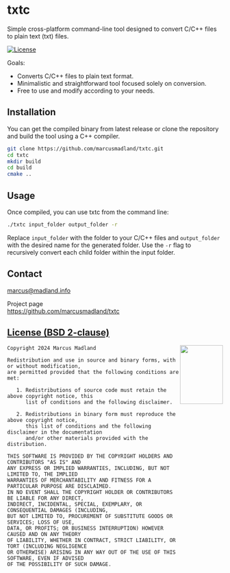 txtc
==

Simple cross-platform command-line tool designed to convert C/C++ files to plain text (txt) files. 

[![License](https://img.shields.io/badge/license-BSD--2%20clause-blue.svg)](https://bkaradzic.github.io/bgfx/license.html)

Goals:

- Converts C/C++ files to plain text format.
- Minimalistic and straightforward tool focused solely on conversion.
- Free to use and modify according to your needs.

## Installation

You can get the compiled binary from latest release or clone the repository and build the tool using a C++ compiler.

```bash
git clone https://github.com/marcusmadland/txtc.git
cd txtc
mkdir build
cd build
cmake ..
```

## Usage

Once compiled, you can use txtc from the command line:

```bash
./txtc input_folder output_folder -r 
```

Replace `input_folder` with the folder to your C/C++ files and `output_folder` with the desired name for the generated folder. Use the `-r` flag to recursively convert each child folder within the input folder.

Contact
-------

[marcus@madland.info](marcus@madland.info)  

Project page  
https://github.com/marcusmadland/txtc

[License (BSD 2-clause)](https://github.com/bkaradzic/bx/blob/master/LICENSE)
-----------------------------------------------------------------------------

<a href="http://opensource.org/licenses/BSD-2-Clause" target="_blank">
<img align="right" src="https://opensource.org/wp-content/uploads/2022/10/osi-badge-dark.svg" width="100" height="137">
</a>

	Copyright 2024 Marcus Madland
	
	Redistribution and use in source and binary forms, with or without modification,
	are permitted provided that the following conditions are met:
	
	   1. Redistributions of source code must retain the above copyright notice, this
	      list of conditions and the following disclaimer.
	
	   2. Redistributions in binary form must reproduce the above copyright notice,
	      this list of conditions and the following disclaimer in the documentation
	      and/or other materials provided with the distribution.
	
	THIS SOFTWARE IS PROVIDED BY THE COPYRIGHT HOLDERS AND CONTRIBUTORS "AS IS" AND
	ANY EXPRESS OR IMPLIED WARRANTIES, INCLUDING, BUT NOT LIMITED TO, THE IMPLIED
	WARRANTIES OF MERCHANTABILITY AND FITNESS FOR A PARTICULAR PURPOSE ARE DISCLAIMED.
	IN NO EVENT SHALL THE COPYRIGHT HOLDER OR CONTRIBUTORS BE LIABLE FOR ANY DIRECT,
	INDIRECT, INCIDENTAL, SPECIAL, EXEMPLARY, OR CONSEQUENTIAL DAMAGES (INCLUDING,
	BUT NOT LIMITED TO, PROCUREMENT OF SUBSTITUTE GOODS OR SERVICES; LOSS OF USE,
	DATA, OR PROFITS; OR BUSINESS INTERRUPTION) HOWEVER CAUSED AND ON ANY THEORY
	OF LIABILITY, WHETHER IN CONTRACT, STRICT LIABILITY, OR TORT (INCLUDING NEGLIGENCE
	OR OTHERWISE) ARISING IN ANY WAY OUT OF THE USE OF THIS SOFTWARE, EVEN IF ADVISED
	OF THE POSSIBILITY OF SUCH DAMAGE.
